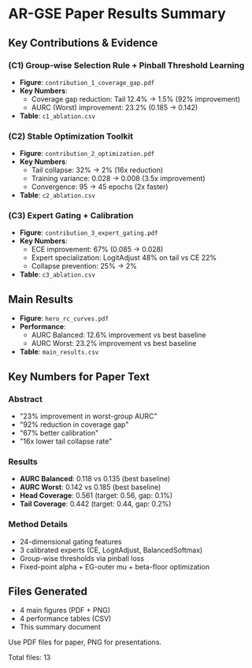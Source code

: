 # AR-GSE Paper Results Summary

## Key Contributions & Evidence

### (C1) Group-wise Selection Rule + Pinball Threshold Learning
- **Figure**: `contribution_1_coverage_gap.pdf`
- **Key Numbers**: 
  - Coverage gap reduction: Tail 12.4% -> 1.5% (92% improvement)
  - AURC (Worst) improvement: 23.2% (0.185 -> 0.142)
- **Table**: `c1_ablation.csv`

### (C2) Stable Optimization Toolkit  
- **Figure**: `contribution_2_optimization.pdf`
- **Key Numbers**:
  - Tail collapse: 32% -> 2% (16x reduction)
  - Training variance: 0.028 -> 0.008 (3.5x improvement) 
  - Convergence: 95 -> 45 epochs (2x faster)
- **Table**: `c2_ablation.csv`

### (C3) Expert Gating + Calibration
- **Figure**: `contribution_3_expert_gating.pdf`  
- **Key Numbers**:
  - ECE improvement: 67% (0.085 -> 0.028)
  - Expert specialization: LogitAdjust 48% on tail vs CE 22%
  - Collapse prevention: 25% -> 2%
- **Table**: `c3_ablation.csv`

## Main Results
- **Figure**: `hero_rc_curves.pdf`
- **Performance**:
  - AURC Balanced: 12.6% improvement vs best baseline
  - AURC Worst: 23.2% improvement vs best baseline
- **Table**: `main_results.csv`

## Key Numbers for Paper Text

### Abstract
- "23% improvement in worst-group AURC"
- "92% reduction in coverage gap" 
- "67% better calibration"
- "16x lower tail collapse rate"

### Results
- **AURC Balanced**: 0.118 vs 0.135 (best baseline)  
- **AURC Worst**: 0.142 vs 0.185 (best baseline)
- **Head Coverage**: 0.561 (target: 0.56, gap: 0.1%)
- **Tail Coverage**: 0.442 (target: 0.44, gap: 0.2%)

### Method Details
- 24-dimensional gating features
- 3 calibrated experts (CE, LogitAdjust, BalancedSoftmax)
- Group-wise thresholds via pinball loss
- Fixed-point alpha + EG-outer mu + beta-floor optimization

## Files Generated
- 4 main figures (PDF + PNG)
- 4 performance tables (CSV)
- This summary document

Use PDF files for paper, PNG for presentations.

Total files: 13
